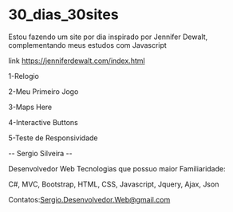 # 30_dias_30sites

Estou fazendo um site por dia inspirado por Jennifer Dewalt,
complementando meus estudos com Javascript

link https://jenniferdewalt.com/index.html

1-Relogio

2-Meu Primeiro Jogo

3-Maps Here

4-Interactive Buttons

5-Teste de Responsividade

-- Sergio Silveira --

Desenvolvedor Web 
Tecnologias que possuo maior Familiaridade:

C#,
MVC,
Bootstrap,
HTML,
CSS,
Javascript,
Jquery,
Ajax,
Json

Contatos:Sergio.Desenvolvedor.Web@gmail.com
